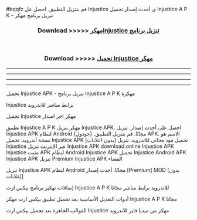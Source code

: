 #bqqfc قم بتنزيل التطبيق. احصل عل Injustice  ى أحدث إصدار.تحميل Injustice  A P K - تنزيل برنامج مهكر



<div align="center">
<h3>Download >>>>> <a href="https://ar-sites.web.app/?ar= Injustice ">مهكرInjustice  تنزيل برنامج</a></h3><br>

<h3>Download >>>>> <a href="https://ar-sites.web.app/?ar= Injustice ">تحميل Injustice  مهكر</a></h3>
</div>


----------------------------------------------------------

----------------------------------------------------------

----------------------------------------------------------

----------------------------------------------------------


تحميل Injustice  APK - تنزيل برنامج Injustice  A P K مهكرة

Injustice  برابط مباشر للاندرويد

تحميل Injustice  مهكر اخر اصدار

تطبيق Injustice  A P K مهكر
تنزيل Injustice  APK. احصل على أحدث إصدار.
تنزيل Injustice  APK لنظام Android مجانًا.
قم بتنزيل التطبيق. {جودول} APK. الاسم هو نسخة أندرويد.
تحميل Injustice  APK [بدون اعلانات]
تحميل مود مجاني للاندرويد.
تنزيل Injustice  عبر الإنترنت
تنزيل Injustice  APK
download.online Injustice  APK
Injustice  مثبت APK لنظام Android
Injustice  APK
تحميل Injustice  Android APK
Injustice  APK تنزيل Premium
Injustice  APK الفضاء

تنزيل Injustice  APK لنظام Android مجانًا. أحدث إصدار [Premium] MOD [بدون إعلانات]

إضافات تهكير برنامج بيكس ارت Injustice  A P K للاندرويد برابط مباشر مجانا

أدوات التعديل الأساسية بعد تحميل تطبيق بيكس ارت مهكر Injustice  A P K مجانا

القوالب الجاهزة بعد تحميل بيكس ارت Injustice  مهكر من ميديا فاير للاندرويد



